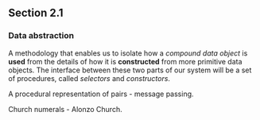 ## Section 2.1

### Data abstraction

A methodology that enables us to isolate how a *compound data object* is **used** from the details of how it is **constructed** from more primitive data objects. The interface between these two parts of our system will be a set of procedures, called *selectors* and *constructors*.

A procedural representation of pairs - message passing.

Church numerals - Alonzo Church.
